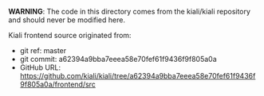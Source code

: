 **WARNING**: The code in this directory comes from the kiali/kiali repository and should never be modified here.

Kiali frontend source originated from:
* git ref:    master
* git commit: a62394a9bba7eeea58e70fef61f9436f9f805a0a
* GitHub URL: https://github.com/kiali/kiali/tree/a62394a9bba7eeea58e70fef61f9436f9f805a0a/frontend/src
